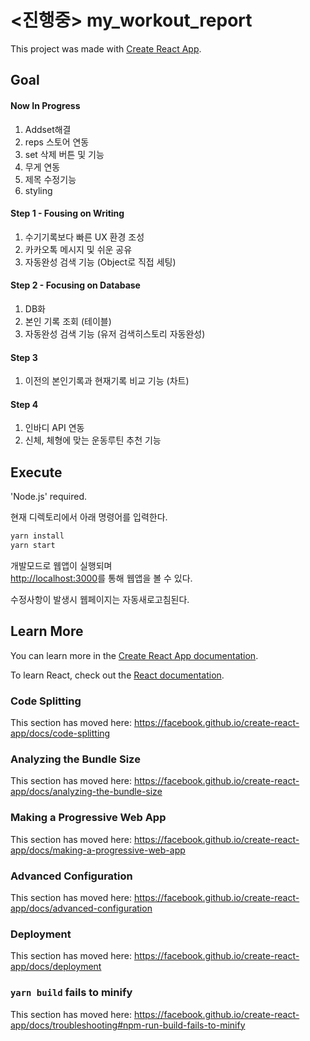 # <진행중> my_workout_report

This project was made with [Create React App](https://github.com/facebook/create-react-app).

## Goal

#### Now In Progress

1. Addset해결
2. reps 스토어 연동
3. set 삭제 버튼 및 기능
4. 무게 연동
5. 제목 수정기능
6. styling

#### Step 1 - Fousing on Writing

1. 수기기록보다 빠른 UX 환경 조성
2. 카카오톡 메시지 및 쉬운 공유
3. 자동완성 검색 기능 (Object로 직접 세팅)

#### Step 2 - Focusing on Database

1. DB화
2. 본인 기록 조회 (테이블)
3. 자동완성 검색 기능 (유저 검색히스토리 자동완성)

#### Step 3

1. 이전의 본인기록과 현재기록 비교 기능 (차트)

#### Step 4

1. 인바디 API 연동
2. 신체, 체형에 맞는 운동루틴 추천 기능

## Execute

'Node.js' required.

현재 디렉토리에서 아래 명령어를 입력한다.

```bash
yarn install
yarn start
```

개발모드로 웹앱이 실행되며<br />
[http://localhost:3000](http://localhost:3000)를 통해 웹앱을 볼 수 있다.

수정사항이 발생시 웹페이지는 자동새로고침된다.<br />

## Learn More

You can learn more in the [Create React App documentation](https://facebook.github.io/create-react-app/docs/getting-started).

To learn React, check out the [React documentation](https://reactjs.org/).

### Code Splitting

This section has moved here: https://facebook.github.io/create-react-app/docs/code-splitting

### Analyzing the Bundle Size

This section has moved here: https://facebook.github.io/create-react-app/docs/analyzing-the-bundle-size

### Making a Progressive Web App

This section has moved here: https://facebook.github.io/create-react-app/docs/making-a-progressive-web-app

### Advanced Configuration

This section has moved here: https://facebook.github.io/create-react-app/docs/advanced-configuration

### Deployment

This section has moved here: https://facebook.github.io/create-react-app/docs/deployment

### `yarn build` fails to minify

This section has moved here: https://facebook.github.io/create-react-app/docs/troubleshooting#npm-run-build-fails-to-minify
